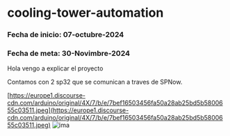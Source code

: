 # cooling-tower-automation

### Fecha de inicio: 07-octubre-2024
### Fecha de meta: 30-Novimbre-2024


Hola vengo a explicar el proyecto

Contamos con 2 sp32 que se comunican a traves de SPNow.

[https://europe1.discourse-cdn.com/arduino/original/4X/7/b/e/7bef16503456fa50a28ab25bd5b5800655c03511.jpeg](https://europe1.discourse-cdn.com/arduino/original/4X/7/b/e/7bef16503456fa50a28ab25bd5b5800655c03511.jpeg)
![ima](https://europe1.discourse-cdn.com/arduino/original/4X/7/b/e/7bef16503456fa50a28ab25bd5b5800655c03511.jpeg)
